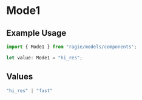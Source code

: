 # Mode1

## Example Usage

```typescript
import { Mode1 } from "ragie/models/components";

let value: Mode1 = "hi_res";
```

## Values

```typescript
"hi_res" | "fast"
```